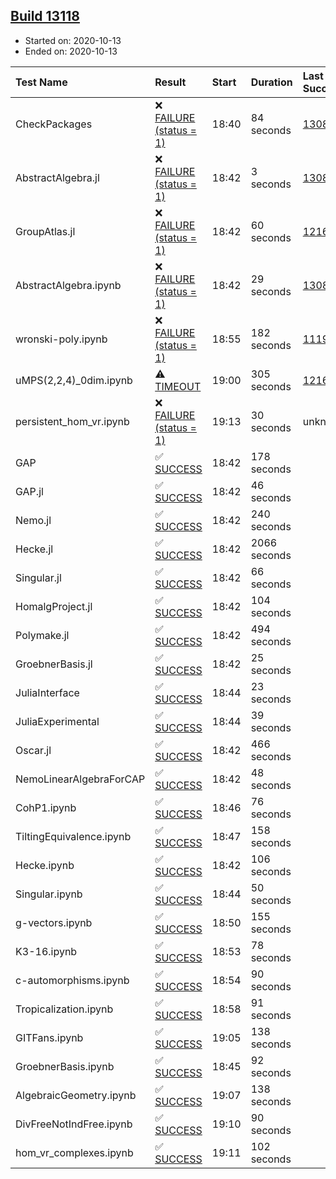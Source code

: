 ## [Build 13118](https://oscarci.mathematik.uni-kl.de/job/oscar/13118/)

* Started on: 2020-10-13
* Ended on: 2020-10-13

| Test Name    | Result | Start | Duration | Last Success | First Failure |
|:-------------|:-------|:------|:---------|:-------------|:--------------|
| CheckPackages | ❌ [FAILURE (status = 1)](https://oscarci.mathematik.uni-kl.de/job/oscar/13118/artifact/logs/build-13118/CheckPackages.log) | 18:40 | 84 seconds | [13085](https://oscarci.mathematik.uni-kl.de/job/oscar/13085/) | [13086](https://oscarci.mathematik.uni-kl.de/job/oscar/13086/) |
| AbstractAlgebra.jl | ❌ [FAILURE (status = 1)](https://oscarci.mathematik.uni-kl.de/job/oscar/13118/artifact/logs/build-13118/AbstractAlgebra.jl.log) | 18:42 | 3 seconds | [13085](https://oscarci.mathematik.uni-kl.de/job/oscar/13085/) | [13086](https://oscarci.mathematik.uni-kl.de/job/oscar/13086/) |
| GroupAtlas.jl | ❌ [FAILURE (status = 1)](https://oscarci.mathematik.uni-kl.de/job/oscar/13118/artifact/logs/build-13118/GroupAtlas.jl.log) | 18:42 | 60 seconds | [12167](https://oscarci.mathematik.uni-kl.de/job/oscar/12167/) | [12168](https://oscarci.mathematik.uni-kl.de/job/oscar/12168/) |
| AbstractAlgebra.ipynb | ❌ [FAILURE (status = 1)](https://oscarci.mathematik.uni-kl.de/job/oscar/13118/artifact/logs/build-13118/AbstractAlgebra.ipynb.log) | 18:42 | 29 seconds | [13085](https://oscarci.mathematik.uni-kl.de/job/oscar/13085/) | [13086](https://oscarci.mathematik.uni-kl.de/job/oscar/13086/) |
| wronski-poly.ipynb | ❌ [FAILURE (status = 1)](https://oscarci.mathematik.uni-kl.de/job/oscar/13118/artifact/logs/build-13118/wronski-poly.ipynb.log) | 18:55 | 182 seconds | [11192](https://oscarci.mathematik.uni-kl.de/job/oscar/11192/) | [11193](https://oscarci.mathematik.uni-kl.de/job/oscar/11193/) |
| uMPS(2,2,4)_0dim.ipynb | ⚠ [TIMEOUT](https://oscarci.mathematik.uni-kl.de/job/oscar/13118/artifact/logs/build-13118/uMPS-2-2-4-_0dim.ipynb.log) | 19:00 | 305 seconds | [12167](https://oscarci.mathematik.uni-kl.de/job/oscar/12167/) | [12168](https://oscarci.mathematik.uni-kl.de/job/oscar/12168/) |
| persistent_hom_vr.ipynb | ❌ [FAILURE (status = 1)](https://oscarci.mathematik.uni-kl.de/job/oscar/13118/artifact/logs/build-13118/persistent_hom_vr.ipynb.log) | 19:13 | 30 seconds | unknown | unknown |
| GAP | ✅ [SUCCESS](https://oscarci.mathematik.uni-kl.de/job/oscar/13118/artifact/logs/build-13118/GAP.log) | 18:42 | 178 seconds |  |  |
| GAP.jl | ✅ [SUCCESS](https://oscarci.mathematik.uni-kl.de/job/oscar/13118/artifact/logs/build-13118/GAP.jl.log) | 18:42 | 46 seconds |  |  |
| Nemo.jl | ✅ [SUCCESS](https://oscarci.mathematik.uni-kl.de/job/oscar/13118/artifact/logs/build-13118/Nemo.jl.log) | 18:42 | 240 seconds |  |  |
| Hecke.jl | ✅ [SUCCESS](https://oscarci.mathematik.uni-kl.de/job/oscar/13118/artifact/logs/build-13118/Hecke.jl.log) | 18:42 | 2066 seconds |  |  |
| Singular.jl | ✅ [SUCCESS](https://oscarci.mathematik.uni-kl.de/job/oscar/13118/artifact/logs/build-13118/Singular.jl.log) | 18:42 | 66 seconds |  |  |
| HomalgProject.jl | ✅ [SUCCESS](https://oscarci.mathematik.uni-kl.de/job/oscar/13118/artifact/logs/build-13118/HomalgProject.jl.log) | 18:42 | 104 seconds |  |  |
| Polymake.jl | ✅ [SUCCESS](https://oscarci.mathematik.uni-kl.de/job/oscar/13118/artifact/logs/build-13118/Polymake.jl.log) | 18:42 | 494 seconds |  |  |
| GroebnerBasis.jl | ✅ [SUCCESS](https://oscarci.mathematik.uni-kl.de/job/oscar/13118/artifact/logs/build-13118/GroebnerBasis.jl.log) | 18:42 | 25 seconds |  |  |
| JuliaInterface | ✅ [SUCCESS](https://oscarci.mathematik.uni-kl.de/job/oscar/13118/artifact/logs/build-13118/JuliaInterface.log) | 18:44 | 23 seconds |  |  |
| JuliaExperimental | ✅ [SUCCESS](https://oscarci.mathematik.uni-kl.de/job/oscar/13118/artifact/logs/build-13118/JuliaExperimental.log) | 18:44 | 39 seconds |  |  |
| Oscar.jl | ✅ [SUCCESS](https://oscarci.mathematik.uni-kl.de/job/oscar/13118/artifact/logs/build-13118/Oscar.jl.log) | 18:42 | 466 seconds |  |  |
| NemoLinearAlgebraForCAP | ✅ [SUCCESS](https://oscarci.mathematik.uni-kl.de/job/oscar/13118/artifact/logs/build-13118/NemoLinearAlgebraForCAP.log) | 18:42 | 48 seconds |  |  |
| CohP1.ipynb | ✅ [SUCCESS](https://oscarci.mathematik.uni-kl.de/job/oscar/13118/artifact/logs/build-13118/CohP1.ipynb.log) | 18:46 | 76 seconds |  |  |
| TiltingEquivalence.ipynb | ✅ [SUCCESS](https://oscarci.mathematik.uni-kl.de/job/oscar/13118/artifact/logs/build-13118/TiltingEquivalence.ipynb.log) | 18:47 | 158 seconds |  |  |
| Hecke.ipynb | ✅ [SUCCESS](https://oscarci.mathematik.uni-kl.de/job/oscar/13118/artifact/logs/build-13118/Hecke.ipynb.log) | 18:42 | 106 seconds |  |  |
| Singular.ipynb | ✅ [SUCCESS](https://oscarci.mathematik.uni-kl.de/job/oscar/13118/artifact/logs/build-13118/Singular.ipynb.log) | 18:44 | 50 seconds |  |  |
| g-vectors.ipynb | ✅ [SUCCESS](https://oscarci.mathematik.uni-kl.de/job/oscar/13118/artifact/logs/build-13118/g-vectors.ipynb.log) | 18:50 | 155 seconds |  |  |
| K3-16.ipynb | ✅ [SUCCESS](https://oscarci.mathematik.uni-kl.de/job/oscar/13118/artifact/logs/build-13118/K3-16.ipynb.log) | 18:53 | 78 seconds |  |  |
| c-automorphisms.ipynb | ✅ [SUCCESS](https://oscarci.mathematik.uni-kl.de/job/oscar/13118/artifact/logs/build-13118/c-automorphisms.ipynb.log) | 18:54 | 90 seconds |  |  |
| Tropicalization.ipynb | ✅ [SUCCESS](https://oscarci.mathematik.uni-kl.de/job/oscar/13118/artifact/logs/build-13118/Tropicalization.ipynb.log) | 18:58 | 91 seconds |  |  |
| GITFans.ipynb | ✅ [SUCCESS](https://oscarci.mathematik.uni-kl.de/job/oscar/13118/artifact/logs/build-13118/GITFans.ipynb.log) | 19:05 | 138 seconds |  |  |
| GroebnerBasis.ipynb | ✅ [SUCCESS](https://oscarci.mathematik.uni-kl.de/job/oscar/13118/artifact/logs/build-13118/GroebnerBasis.ipynb.log) | 18:45 | 92 seconds |  |  |
| AlgebraicGeometry.ipynb | ✅ [SUCCESS](https://oscarci.mathematik.uni-kl.de/job/oscar/13118/artifact/logs/build-13118/AlgebraicGeometry.ipynb.log) | 19:07 | 138 seconds |  |  |
| DivFreeNotIndFree.ipynb | ✅ [SUCCESS](https://oscarci.mathematik.uni-kl.de/job/oscar/13118/artifact/logs/build-13118/DivFreeNotIndFree.ipynb.log) | 19:10 | 90 seconds |  |  |
| hom_vr_complexes.ipynb | ✅ [SUCCESS](https://oscarci.mathematik.uni-kl.de/job/oscar/13118/artifact/logs/build-13118/hom_vr_complexes.ipynb.log) | 19:11 | 102 seconds |  |  |
